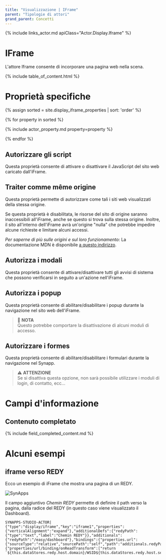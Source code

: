 ```yaml
---
title: "Visualizzazione | IFrame"
parent: "Tipologie di attori"
grand_parent: Concetti
---
```


{% include links_actor.md apiClass="Actor.Display.Iframe" %}

# IFrame

L'attore Iframe consente di incorporare una pagina web nella scena.

{% include table_of_content.html %}

# Proprietà specifiche

{% assign sorted = site.display_iframe_properties | sort: 'order' %}

{% for property in sorted %}

{% include actor_property.md property=property %}

{% endfor %}

## Autorizzare gli script

Questa proprietà consente di attivare o disattivare il JavaScript del sito web caricato dall'iFrame.

## Traiter comme même origine

Questa proprietà permette di autorizzare come tali i siti web visualizzati della stessa origine.

Se questa proprietà è disabilitata, le risorse del sito di origine saranno inaccessibili all'iFrame, anche se questo si trova sulla stessa origine. Inoltre, il sito all'interno dell'iFrame avrà un'origine "nulla" che potrebbe impedire alcune richieste e limitare alcuni accessi.

*Per saperne di più sulle origini e sul loro funzionamento:*
La documentazione MDN è disponibile [a questo indirizzo](https://developer.mozilla.org/fr/docs/Web/Security/Same-origin_policy).

## Autorizza i modali

Questa proprietà consente di attivare/disattivare tutti gli avvisi di sistema che possono verificarsi in seguito a un'azione nell'iFrame.

## Autorizza i popup

Questa proprietà consente di abilitare/disabilitare i popup durante la navigazione nel sito web dell'iFrame.

> 📌 **NOTA**<br>
> Questo potrebbe comportare la disattivazione di alcuni moduli di accesso.

## Autorizzare i formes

Questa proprietà consente di abilitare/disabilitare i formulari durante la navigazione nel Synapp.


>⚠️ **ATTENZIONE**<br>
> Se si disattiva questa opzione, non sarà possibile utilizzare i moduli di login, di contatto, ecc...


# Campi d'informazione

## Contenuto completato

{% include field_completed_content.md %}

# Alcuni esempi

## iframe verso REDY

<div class="code-example" markdown="1">

Ecco un esempio di iFrame che mostra una pagina di un REDY.

![SynApps](../../assets/concepts/actor/display_iframe/iframe01.png)

Il campo aggiuntivo *Chemin REDY* permette di definire il path verso la pagina, dalla radice del REDY (in questo caso viene visualizzato il Dashboard).

</div>

```text
SYNAPPS-STUDIO-ACTOR|{"type":"display/iframe","key":"iframe1","properties":{"verticalAlignment":"expand"},"additionalDefs":{"redyPath":{"type":"text","label":"Chemin REDY"}},"additionals":{"redyPath":"/easy/dashboard"},"bindings":{"properties.url":{"sourceType":"relative","sourcePath":"self","path":"additionals.redyPath"}},"events":{"properties/url/binding/onReadTransform":["return  `${this.dataStores.redy.host.domain}/WSID${this.dataStores.redy.host.session.sid}${context.value}`;"]}}
```
